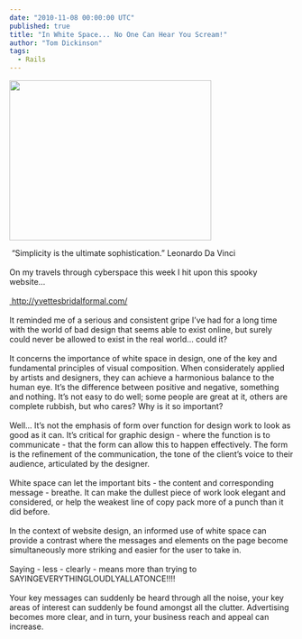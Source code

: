 ```yaml
---
date: "2010-11-08 00:00:00 UTC"
published: true
title: "In White Space... No One Can Hear You Scream!"
author: "Tom Dickinson"
tags:
  - Rails
---
```


<p><img alt="" height="284" src="/uploads/Image/White-Space.jpg" width="358" /></p>
<p>&nbsp;&ldquo;Simplicity is the ultimate sophistication.&rdquo; Leonardo Da Vinci<br />
<br />
On my travels through cyberspace this week I hit upon this spooky website...<br />
<br />
<a href="http://yvettesbridalformal.com">&nbsp;http://yvettesbridalformal.com/</a><br />
<br />
It reminded me of a serious and consistent gripe I&rsquo;ve had for a long time with the world of bad design that seems able to exist online, but surely could never be allowed to exist in the real world... could it?<br />
<br />
It concerns the importance of white space in design, one of the key and fundamental principles of visual composition. When considerately applied by artists and designers, they can achieve a harmonious balance to the human eye. It&rsquo;s the difference between positive and negative, something and nothing. It&rsquo;s not easy to do well; some people are great at it, others are complete rubbish, but who cares? Why is it so important?<br />
<br />
Well... It&rsquo;s not the emphasis of form over function for design work to look as good as it can. It&rsquo;s critical for graphic design - where the function is to communicate - that the form can allow this to happen effectively. The form is the refinement of the communication, the tone of the client&rsquo;s voice to their audience, articulated by the designer.<br />
<br />
White space can let the important bits - the content and corresponding message - breathe. It can make the dullest piece of work look elegant and considered, or help the weakest line of copy pack more of a punch than it did before.<br />
<br />
In the context of website design, an informed use of white space can provide a contrast where the messages and elements on the page become simultaneously more striking and easier for the user to take in.<br />
<br />
Saying - less - clearly - means more than trying to SAYINGEVERYTHINGLOUDLYALLATONCE!!!!<br />
<br />
Your key messages can suddenly be heard through all the noise, your key areas of interest can suddenly be found amongst all the clutter. Advertising becomes more clear, and in turn, your business reach and appeal can increase.<br />
&nbsp;</p>


